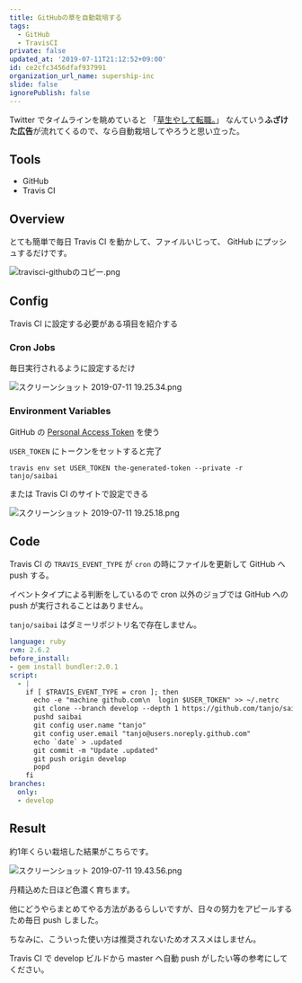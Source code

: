 ```yaml
---
title: GitHubの草を自動栽培する
tags:
  - GitHub
  - TravisCI
private: false
updated_at: '2019-07-11T21:12:52+09:00'
id: ce2cfc3456dfaf937991
organization_url_name: supership-inc
slide: false
ignorePublish: false
---
```

Twitter でタイムラインを眺めていると 「[草生やして転職。](https://qiita-image-store.s3.ap-northeast-1.amazonaws.com/0/30241/c57ca742-fe20-61fb-39cc-ef0d96cb2d65.png)」 なんていう**ふざけた広告**が流れてくるので、なら自動栽培してやろうと思い立った。

## Tools

- GitHub 
- Travis CI

## Overview

とても簡単で毎日 Travis CI を動かして、ファイルいじって、 GitHub にプッシュするだけです。

![travisci-githubのコピー.png](https://qiita-image-store.s3.ap-northeast-1.amazonaws.com/0/30241/ad5179d4-ea45-c2d0-fc23-65dfb89acfca.png)

## Config

Travis CI に設定する必要がある項目を紹介する

### Cron Jobs

毎日実行されるように設定するだけ

![スクリーンショット 2019-07-11 19.25.34.png](https://qiita-image-store.s3.ap-northeast-1.amazonaws.com/0/30241/f9fa2b0c-37fc-ad17-27f0-1c33daaba0a4.png)

### Environment Variables

GitHub の [Personal Access Token](https://github.com/settings/tokens) を使う

`USER_TOKEN` にトークンをセットすると完了

```
travis env set USER_TOKEN the-generated-token --private -r tanjo/saibai
```

または Travis CI のサイトで設定できる

![スクリーンショット 2019-07-11 19.25.18.png](https://qiita-image-store.s3.ap-northeast-1.amazonaws.com/0/30241/640be53e-069e-b3d4-484c-35d2a1f51aa7.png)

## Code

Travis CI の `TRAVIS_EVENT_TYPE` が `cron` の時にファイルを更新して GitHub へ push する。

イベントタイプによる判断をしているので cron 以外のジョブでは GitHub への push が実行されることはありません。

`tanjo/saibai` はダミーリポジトリ名で存在しません。

```yaml:.travis.yml
language: ruby
rvm: 2.6.2
before_install:
- gem install bundler:2.0.1
script:
  - |
    if [ $TRAVIS_EVENT_TYPE = cron ]; then
      echo -e "machine github.com\n  login $USER_TOKEN" >> ~/.netrc
      git clone --branch develop --depth 1 https://github.com/tanjo/saibai.git
      pushd saibai
      git config user.name "tanjo"
      git config user.email "tanjo@users.noreply.github.com"
      echo `date` > .updated
      git commit -m "Update .updated"
      git push origin develop
      popd
    fi
branches:
  only:
  - develop
```

## Result

約1年くらい栽培した結果がこちらです。

![スクリーンショット 2019-07-11 19.43.56.png](https://qiita-image-store.s3.ap-northeast-1.amazonaws.com/0/30241/c933ee4f-ddb0-49e4-bff3-a4a0e1541fb7.png)

丹精込めた日ほど色濃く育ちます。

他にどうやらまとめてやる方法があるらしいですが、日々の努力をアピールするため毎日 push しました。

ちなみに、こういった使い方は推奨されないためオススメはしません。

Travis CI で develop ビルドから master へ自動 push がしたい等の参考にしてください。

